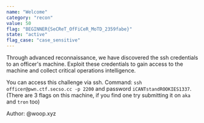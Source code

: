 ```yaml
---
name: "Welcome"
category: "recon"
value: 50
flag: "BEGINNER{SeCReT_OfFiCeR_MoTD_2359fabe}"
state: "active"
flag_case: "case_sensitive"
---
```


Through advanced reconnaissance, we have discovered the ssh credentials to an officer's machine. Exploit these credentials to gain access to the machine and collect critical operations intelligence.

You can access this challenge via ssh. Command: `ssh officer@pwn.ctf.secso.cc -p 2200` and password `iCANTstandROOKIES1337`.
(There are 3 flags on this machine, if you find one try submitting it on `aka` and `tron` too)

Author: @woop.xyz

